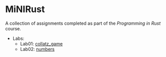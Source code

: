 # MiNIRust

A collection of assignments completed as part of the _Programming in Rust_ course.

- Labs:
  - Lab01: [collatz_game](https://github.com/adamgracikowski/MiNIRust/tree/main/Labs/Lab01/collatz_game)
  - Lab02: [numbers](https://github.com/adamgracikowski/MiNIRust/tree/main/Labs/Lab02/numbers)
